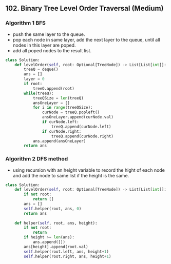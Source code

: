 ## 102. Binary Tree Level Order Traversal (Medium)
### Algorithm 1 BFS

- push the same layer to the queue.
- pop each node in same layer, add the next layer to the queue, until all nodes in this layer are poped.
- add all poped nodes to the result list.

```python
class Solution:
    def levelOrder(self, root: Optional[TreeNode]) -> List[List[int]]:
        treeQ = deque()
        ans = []
        layer = 0
        if root:
            treeQ.append(root)
        while(treeQ):
            treeQSize = len(treeQ)
            ansOneLayer = []
            for i in range(treeQSize):
                curNode = treeQ.popleft()
                ansOneLayer.append(curNode.val)
                if curNode.left:
                    treeQ.append(curNode.left)
                if curNode.right:
                    treeQ.append(curNode.right)
            ans.append(ansOneLayer)
        return ans

```


                

### Algorithm 2 DFS method
- using recursion with an height variable to record the hight of each node and add the node to same list if the height is the same. 

```python
class Solution:
    def levelOrder(self, root: Optional[TreeNode]) -> List[List[int]]:
        if not root:
            return []
        ans = []
        self.helper(root, ans, 0)
        return ans
        
    def helper(self, root, ans, height):
        if not root:
            return
        if height >= len(ans):
            ans.append([])
        ans[height].append(root.val)
        self.helper(root.left, ans, height+1)
        self.helper(root.right, ans, height+1)
```
